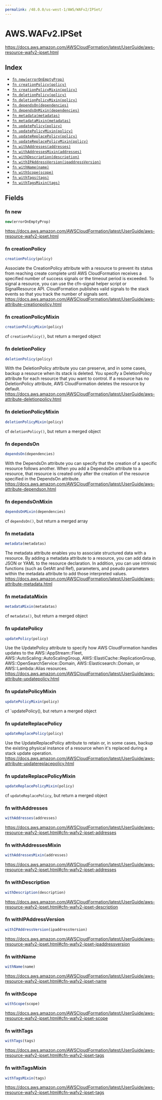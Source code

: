 ```yaml
---
permalink: /48.0.0/us-west-1/AWS/WAFv2/IPSet/
---
```


# AWS.WAFv2.IPSet

https://docs.aws.amazon.com/AWSCloudFormation/latest/UserGuide/aws-resource-wafv2-ipset.html

## Index

* [`fn new(errorOnEmptyProp)`](#fn-new)
* [`fn creationPolicy(policy)`](#fn-creationpolicy)
* [`fn creationPolicyMixin(policy)`](#fn-creationpolicymixin)
* [`fn deletionPolicy(policy)`](#fn-deletionpolicy)
* [`fn deletionPolicyMixin(policy)`](#fn-deletionpolicymixin)
* [`fn dependsOn(dependencies)`](#fn-dependson)
* [`fn dependsOnMixin(dependencies)`](#fn-dependsonmixin)
* [`fn metadata(metadatas)`](#fn-metadata)
* [`fn metadataMixin(metadatas)`](#fn-metadatamixin)
* [`fn updatePolicy(policy)`](#fn-updatepolicy)
* [`fn updatePolicyMixin(policy)`](#fn-updatepolicymixin)
* [`fn updateReplacePolicy(policy)`](#fn-updatereplacepolicy)
* [`fn updateReplacePolicyMixin(policy)`](#fn-updatereplacepolicymixin)
* [`fn withAddresses(addresses)`](#fn-withaddresses)
* [`fn withAddressesMixin(addresses)`](#fn-withaddressesmixin)
* [`fn withDescription(description)`](#fn-withdescription)
* [`fn withIPAddressVersion(ipaddressVersion)`](#fn-withipaddressversion)
* [`fn withName(name)`](#fn-withname)
* [`fn withScope(scope)`](#fn-withscope)
* [`fn withTags(tags)`](#fn-withtags)
* [`fn withTagsMixin(tags)`](#fn-withtagsmixin)

## Fields

### fn new

```ts
new(errorOnEmptyProp)
```

https://docs.aws.amazon.com/AWSCloudFormation/latest/UserGuide/aws-resource-wafv2-ipset.html

### fn creationPolicy

```ts
creationPolicy(policy)
```

Associate the CreationPolicy attribute with a resource to prevent its status from reaching create complete until AWS CloudFormation receives a specified number of success signals or the timeout period is exceeded. To signal a resource, you can use the cfn-signal helper script or SignalResource API. CloudFormation publishes valid signals to the stack events so that you track the number of signals sent. 
https://docs.aws.amazon.com/AWSCloudFormation/latest/UserGuide/aws-attribute-creationpolicy.html

### fn creationPolicyMixin

```ts
creationPolicyMixin(policy)
```

cf `creationPolicy()`, but return a merged object

### fn deletionPolicy

```ts
deletionPolicy(policy)
```

With the DeletionPolicy attribute you can preserve, and in some cases, backup a resource when its stack is deleted. You specify a DeletionPolicy attribute for each resource that you want to control. If a resource has no DeletionPolicy attribute, AWS CloudFormation deletes the resource by default. 
https://docs.aws.amazon.com/AWSCloudFormation/latest/UserGuide/aws-attribute-deletionpolicy.html

### fn deletionPolicyMixin

```ts
deletionPolicyMixin(policy)
```

cf `deletionPolicy()`, but return a merged object

### fn dependsOn

```ts
dependsOn(dependencies)
```

With the DependsOn attribute you can specify that the creation of a specific resource follows another. When you add a DependsOn attribute to a resource, that resource is created only after the creation of the resource specified in the DependsOn attribute. 
https://docs.aws.amazon.com/AWSCloudFormation/latest/UserGuide/aws-attribute-dependson.html

### fn dependsOnMixin

```ts
dependsOnMixin(dependencies)
```

cf `dependsOn()`, but return a merged array

### fn metadata

```ts
metadata(metadatas)
```

The metadata attribute enables you to associate structured data with a resource. By adding a metadata attribute to a resource, you can add data in JSON or YAML to the resource declaration. In addition, you can use intrinsic functions (such as GetAtt and Ref), parameters, and pseudo parameters within the metadata attribute to add those interpreted values. 
https://docs.aws.amazon.com/AWSCloudFormation/latest/UserGuide/aws-attribute-metadata.html

### fn metadataMixin

```ts
metadataMixin(metadatas)
```

cf `metadata()`, but return a merged object

### fn updatePolicy

```ts
updatePolicy(policy)
```

Use the UpdatePolicy attribute to specify how AWS CloudFormation handles updates to the AWS::AppStream::Fleet, AWS::AutoScaling::AutoScalingGroup, AWS::ElastiCache::ReplicationGroup, AWS::OpenSearchService::Domain, AWS::Elasticsearch::Domain, or AWS::Lambda::Alias resources. 
https://docs.aws.amazon.com/AWSCloudFormation/latest/UserGuide/aws-attribute-updatepolicy.html

### fn updatePolicyMixin

```ts
updatePolicyMixin(policy)
```

cf `updatePolicy(), but return a merged object

### fn updateReplacePolicy

```ts
updateReplacePolicy(policy)
```

Use the UpdateReplacePolicy attribute to retain or, in some cases, backup the existing physical instance of a resource when it's replaced during a stack update operation. 
https://docs.aws.amazon.com/AWSCloudFormation/latest/UserGuide/aws-attribute-updatereplacepolicy.html

### fn updateReplacePolicyMixin

```ts
updateReplacePolicyMixin(policy)
```

cf `updateReplacePolicy`, but return a merged object

### fn withAddresses

```ts
withAddresses(addresses)
```

https://docs.aws.amazon.com/AWSCloudFormation/latest/UserGuide/aws-resource-wafv2-ipset.html#cfn-wafv2-ipset-addresses

### fn withAddressesMixin

```ts
withAddressesMixin(addresses)
```

https://docs.aws.amazon.com/AWSCloudFormation/latest/UserGuide/aws-resource-wafv2-ipset.html#cfn-wafv2-ipset-addresses

### fn withDescription

```ts
withDescription(description)
```

https://docs.aws.amazon.com/AWSCloudFormation/latest/UserGuide/aws-resource-wafv2-ipset.html#cfn-wafv2-ipset-description

### fn withIPAddressVersion

```ts
withIPAddressVersion(ipaddressVersion)
```

https://docs.aws.amazon.com/AWSCloudFormation/latest/UserGuide/aws-resource-wafv2-ipset.html#cfn-wafv2-ipset-ipaddressversion

### fn withName

```ts
withName(name)
```

https://docs.aws.amazon.com/AWSCloudFormation/latest/UserGuide/aws-resource-wafv2-ipset.html#cfn-wafv2-ipset-name

### fn withScope

```ts
withScope(scope)
```

https://docs.aws.amazon.com/AWSCloudFormation/latest/UserGuide/aws-resource-wafv2-ipset.html#cfn-wafv2-ipset-scope

### fn withTags

```ts
withTags(tags)
```

https://docs.aws.amazon.com/AWSCloudFormation/latest/UserGuide/aws-resource-wafv2-ipset.html#cfn-wafv2-ipset-tags

### fn withTagsMixin

```ts
withTagsMixin(tags)
```

https://docs.aws.amazon.com/AWSCloudFormation/latest/UserGuide/aws-resource-wafv2-ipset.html#cfn-wafv2-ipset-tags